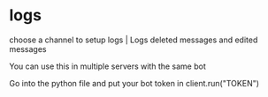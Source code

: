 # logs
choose a channel to setup logs | Logs deleted messages and edited messages

You can use this in multiple servers with the same bot

Go into the python file and put your bot token in client.run("TOKEN")
